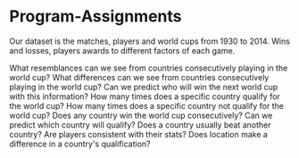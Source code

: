 # Program-Assignments
Our dataset is the matches, players and world cups from 1930 to 2014. Wins and losses, players awards to different factors of each game.

What resemblances can we see from countries consecutively playing in the world cup?
What differences can we see from countries consecutively playing in the world cup?
Can we predict who will win the next world cup with this information?
How many times does a specific country qualify for the world cup?
How many times does a specific country not qualify for the world cup?
Does any country win the world cup consecutively? 
Can we predict which country will qualify?
Does a country usually beat another country? 
Are players consistent with their stats? 
Does location make a difference in a country's qualification?

